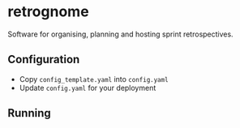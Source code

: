 # retrognome
Software for organising, planning and hosting sprint retrospectives. 

## Configuration
- Copy `config_template.yaml` into `config.yaml`
- Update `config.yaml` for your deployment

## Running

